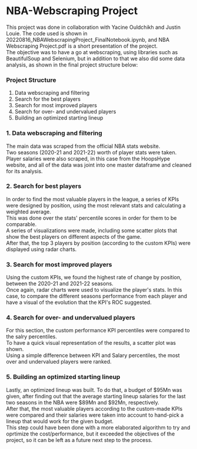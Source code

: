 # NBA-Webscraping Project

This project was done in collaboration with Yacine Ouldchikh and Justin Louie. The code used is shown in 20220816_NBAWebscrapingProject_FinalNotebook.ipynb, and NBA Webscraping Project.pdf is a short presentation of the project. <br> 
The objective was to have a go at webscraping, using libraries such as BeautifulSoup and Selenium, but in addition to that we also did some data analysis, as shown in the final project structure below:
<br>

### Project Structure
1. Data webscraping and filtering
2. Search for the best players
3. Search for most improved players
4. Search for over- and undervalued players
5. Building an optimized starting lineup

### 1. Data webscraping and filtering
The main data was scraped from the official NBA stats website. <br>
Two seasons (2020-21 and 2021-22) worth of player stats were taken.<br>
Player salaries were also scraped, in this case from the HoopsHype website, and all of the data was joint into one master dataframe and cleaned for its analysis.

### 2. Search for best players
In order to find the most valuable players in the league, a series of KPIs were designed by position, using the most relevant stats and calculating a weighted average.<br>
This was done over the stats' percentile scores in order for them to be comparable.<br>
A series of visualizations were made, including some scatter plots that show the best players on different aspects of the game.<br>
After that, the top 3 players by position (according to the custom KPIs) were displayed using radar charts.

### 3. Search for most improved players
Using the custom KPIs, we found the highest rate of change by position, between the 2020-21 and 2021-22 seasons.<br>
Once again, radar charts were used to visualize the player's stats. In this case, to compare the different seasons performance from each player and have a visual of the evolution that the KPI's ROC suggested.

### 4. Search for over- and undervalued players
For this section, the custom performance KPI percentiles were compared to the salry percentiles. <br>
To have a quick visual representation of the results, a scatter plot was shown.<br>
Using a simple difference between KPI and Salary percentiles, the most over and undervalued players were ranked.

### 5. Building an optimized starting lineup
Lastly, an optimized lineup was built. To do that, a budget of $95Mn was given, after finding out that the average starting lineup salaries for the last two seasons in the NBA were $89Mn and $92Mn, respectively.<br>
After that, the most valuable players according to the custom-made KPIs were compared and their salaries were taken into account to hand-pick a lineup that would work for the given budget.<br>
This step could have been done with a more elaborated algorithm to try and oprtimize the cost/performance, but it exceeded the objectives of the project, so it can be left as a future next step to the process.

